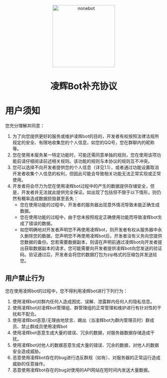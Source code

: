 <p align="center">
  <a href="https://github.com/Harmless-Turtle/LingHuiBot"><img src="http://q.qlogo.cn/headimg_dl?dst_uin=3806419216&spec=640&img_type=jpg" width="200" height="200" alt="nonebot"></a>
</p>


<h1 align="center">凌辉Bot补充协议</h1>

# 用户须知
您充分理解并同意：<br>
1. 为了向您提供更好的服务或维护凌辉bot的目的，开发者有权按照法律法规所规定的安全、有限地收集您的个人信息，如您的QQ号，您在群聊内的昵称等。
2.	您在使用本服务某一特定功能时，可能还需同意单独的规则，您在使用该项功能前请仔细阅读前述相关规则。该功能的规则与本协议的规则互不冲突。
3.	您可以选择不向开发者提供您的个人信息（详见1.1），或者通过功能设置取消开发者收集个人信息的权利，但因此可能会导致相关功能无法正常实现或正常使用。
4.	开发者将会尽力为您在使用凌辉bot过程中的产生的数据提供存储安全，但是，开发者并无法就此提供完全保证。如出现了包括但不限于以下情形，则仍然有概率造成数据损毁甚至丢失：
    - 您在使用功能的过程中，开发者的服务器出现意外情况导致未能正确生成数据。
    - 您在使用功能的过程中，由于您未按照规定正确使用功能而导致凌辉bot生成了错误的数据。
    - 如您明确地对开发者声明您不再使用凌辉bot，则开发者有权从服务器中永久删除您的数据，您声明您不再使用凌辉bot后，开发者没有义务向您提供您数据的备份。您若需要数据副本，则请在声明前通过凌辉bot向开发者提出获取数据副本的请求，您可能需要向开发者提供凌辉bot向您发送的验证码。验证通过后，开发者会将您的数据打包为zip格式的压缩包并发送给您。

## 用户禁止行为
您在使用凌辉bot的过程中，您不得利用凌辉bot进行下列行为：<br>
1. 使用凌辉bot对群内任何人造成困扰、误解、泄露群内任何人的隐私信息。
2. 使用凌辉bot对凌辉bot管理组、群管理组的正常管理和维护进行有针对性的干扰和不配合。
3. 使用凌辉bot恶意/无理由地禁言、踢出（当凌辉bot为群内管理员时）群成员、禁止群成员使用凌辉bot
4. 使用凌辉bot恶意生成大量的错误、冗余的数据，对服务器数据存储造成干扰。
5. 使用凌辉bot对他人的数据恶意生成大量的错误、冗余的数据，对他人的数据安全造成威胁。
6. 恶意使用凌辉bot存在的bug进行违反群规（如有）、对服务器的正常运行造成威胁的任意操作。
7. 恶意使用凌辉bot存在的bug对使用的API网站在短时间内发送大量数据。
